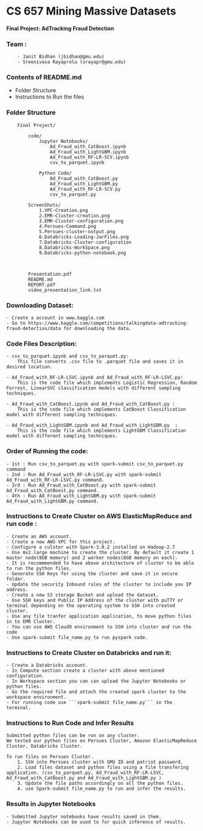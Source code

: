 # CS 657 Mining Massive Datasets
	 

#### **Final Project: AdTracking Fraud Detection**


### Team : 
		- Janit Bidhan (jbidhan@gmu.edu)
		- Sreenivasa Rayaprolu (srayapr@gmu.edu)

 ### Contents of README.md 
 - Folder Structure
 - Instructions to Run the files


### **Folder Structure**

``` 
    Final Project/ 
	
	    code/
	        Jupyter Notebooks/
	            Ad_Fraud_with_CatBoost.ipynb
				Ad_Fraud_with_LightGBM.ipynb
				Ad_Fraud_with_RF-LR-SCV.ipynb
				csv_to_parquet.ipynb

	        Python Code/
	            Ad_Fraud_with_CatBoost.py
				Ad_Fraud_with_LightGBM.py
				Ad_Fraud_with_RF-LR-SCV.py
				csv_to_parquet.py

		ScreenShots/
			1.VPC-Creation.png
			2.EMR-Cluster-creation.png
			3.EMR-Cluster-configuration.png
			4.Persues-Command.png
			5.Persues-cluster-output.png
			6.Databricks-Loading-JarFiles.png
			7.Databricks-Cluster-configuration
			8.Databricks-WorkSpace.png
			9.Databricks-python-notebook.png

		

		Presentation.pdf
		README.md
		REPORT.pdf
		video_presentation_link.txt 
```

### Downloading Dataset:
	
	- Create a account in www.kaggle.com
	- Go to https://www.kaggle.com/competitions/talkingdata-adtracking-fraud-detection/data for downloading the data.


### Code Files Description: 

	- csv_to_parquet.ipynb and csv_to_parquet.py: 
		This file converts .csv file to .parquet file and saves it in desired location.

	- Ad_Fraud_with_RF-LR-LSVC.ipynb and Ad_Fraud_with_RF-LR-LSVC.py:
		This is the code file which implements Logistic Regression, Random Forrest, LinearSVC classification models with different sampling techniques.

	- Ad_Fraud_with_CatBoost.ipynb and Ad_Fraud_with_CatBoost.py : 
		This is the code file which implements CatBoost Classification model with different sampling techniques.
	
	- Ad_Fraud_with_LightGBM.ipynb and Ad_Fraud_with_LightGBM.py  :
		This is the code file which implements LightGBM Classification model with different sampling techniques.  


### Order of Running the code:
	- 1st : Run csv_to_parquet.py with spark-submit csv_to_parquet.py command
	- 2nd : Run Ad_Fraud_with_RF-LR-LSVC.py with spark-submit Ad_Fraud_with_RF-LR-LSVC.py command.
	- 3rd : Run Ad_Fraud_with_CatBoost.py with spark-submit Ad_Fraud_with_CatBoost.py command.
	- 4th : Run Ad_Fraud_with_LightGBM.py with spark-submit Ad_Fraud_with_LightGBM.py command.


### Instructions to Create Cluster on AWS ElasticMapReduce and run code :
	
	- Create an AWS account.
	- Create a new AWS VPC for this project. 
	- Configure a culster with Spark-3.0.2 installed on Hadoop-2.7
	- Use mx2.large machine to create the cluster. By default it create 1 master node(8GB memory) and 2 worker nodes(8GB memory on each). 
	- It is recommmended to have above architecture of cluster to be able to run the python files.
	- Generate SSH Keys for using the cluster and save it in secure folder.
	- Update the security Inbound rules of the cluster to include you IP address.
	- Create a new S3 storage Bucket and upload the dataset.
	- Use SSH keys and Public IP Address of the cluster with puTTY or terminal depending on the operating system to SSH into created cluster.
	- Use any file tranfer application application, to move python files in to EMR Cluster. 
	- You can use AWS Cloud9 environment to SSH into cluster and run the code
	- Use spark-submit file_name.py to run pyspark code. 


### Instructions to Create Cluster on Databricks and run it:
	
	- Create a Databricks account.
	- In Compute section create a cluster with above mentioned configuration.
	- In Workspace section you can can upload the Jupyter Notebooks or python files.
	- Go the required file and attach the created spark cluster to the workspace environment.
	- For running code use ```spark-submit file_name.py``` in the terminal.



### Instructions to Run Code and Infer Results

	Submitted python files can be run on any cluster. 
	We tested our python files on Persues Cluster, Amazon ElasticMapReduce Cluster, Databricks Cluster.

	To run files on Persues Cluster.
		1. SSH into Persues cluster with GMU ID and patriot password.
		2. Load files dataset and python files using a file transfering application. (csv_to_parquet.py, Ad_Fraud_with_RF-LR-LSVC, Ad_Fraud_with_CatBoost.py and Ad_Fraud_with_LightGBM.py ) 
		3. Update the file paths accordingly on all the python files.
		4. use Spark-submit file_name.py to run and infer the results. 


### Results in Jupyter Notebooks
	- Submitted Jupyter notebooks have results saved in them. 
	- Jupyter Notebooks can be used to for quick inference of results.